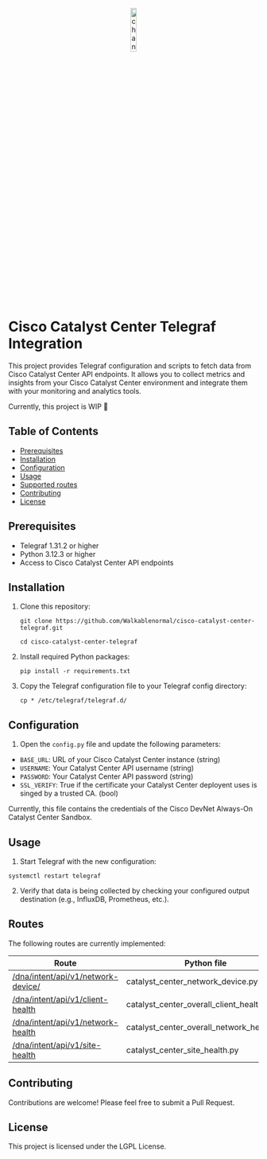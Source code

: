 <p align="center">
  <img src="https://github.com/user-attachments/assets/e1a94f9f-e6b0-445d-adf3-ec5b65abadea" alt="channels4_profile" width="15%">
</p>

# Cisco Catalyst Center Telegraf Integration

This project provides Telegraf configuration and scripts to fetch data from Cisco Catalyst Center API endpoints. It allows you to collect metrics and insights from your Cisco Catalyst Center environment and integrate them with your monitoring and analytics tools.

Currently, this project is WIP 🚧

## Table of Contents

  - [Prerequisites](#prerequisites)
  - [Installation](#installation)
  - [Configuration](#configuration)
  - [Usage](#usage)
  - [Supported routes](#routes)
  - [Contributing](#contributing)
  - [License](#license)

## Prerequisites

- Telegraf 1.31.2 or higher
- Python 3.12.3 or higher
- Access to Cisco Catalyst Center API endpoints

## Installation

1. Clone this repository:

    ```git clone https://github.com/Walkablenormal/cisco-catalyst-center-telegraf.git```
   
    ```cd cisco-catalyst-center-telegraf```
2. Install required Python packages:
   
   ```pip install -r requirements.txt```
  
3. Copy the Telegraf configuration file to your Telegraf config directory:

   ```cp * /etc/telegraf/telegraf.d/```

## Configuration

1. Open the `config.py` file and update the following parameters:

- `BASE_URL`: URL of your Cisco Catalyst Center instance (string)
- `USERNAME`: Your Catalyst Center API username (string)
- `PASSWORD`: Your Catalyst Center API password (string)
- `SSL_VERIFY`: True if the certificate your Catalyst Center deployent uses is singed by a trusted CA. (bool)

Currently, this file contains the credentials of the Cisco DevNet Always-On Catalyst Center Sandbox.

## Usage

1. Start Telegraf with the new configuration:

  ```systemctl restart telegraf```

2. Verify that data is being collected by checking your configured output destination (e.g., InfluxDB, Prometheus, etc.).

## Routes

The following routes are currently implemented:

| Route       | Python file     | Telegraf config |
| ----- | ----------- | --------------- |
|[/dna/intent/api/v1/network-device/](https://developer.cisco.com/docs/dna-center/get-device-list/)|catalyst_center_network_device.py|catalyst_center_network_device.conf|
|[/dna/intent/api/v1/client-health](https://developer.cisco.com/docs/dna-center/get-overall-client-health/)|catalyst_center_overall_client_health.py|catalyst_center_overall_client_health.conf|
|[/dna/intent/api/v1/network-health](https://developer.cisco.com/docs/dna-center/get-overall-network-health/)|catalyst_center_overall_network_health.py|catalyst_center_overall_network_health.conf|
|[/dna/intent/api/v1/site-health](https://developer.cisco.com/docs/dna-center/get-site-health/)|catalyst_center_site_health.py|catalyst_center_site_health.conf|


## Contributing

Contributions are welcome! Please feel free to submit a Pull Request.

## License

This project is licensed under the LGPL License.

